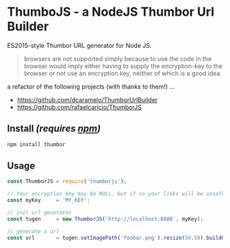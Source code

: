 # ThumboJS - a NodeJS Thumbor Url Builder

ES2015-style Thumbor URL generator for Node JS.

> browsers are not supported simply because to use the code in the browser would imply either having to supply the encryption-key to the browser or not use an encryption key, neither of which is a good idea.

a refactor of the following projects (with thanks to them!) ...
 - https://github.com/dcaramelo/ThumborUrlBuilder
 - https://github.com/rafaelcaricio/ThumborJS

## Install <em>(requires [npm](https://docs.npmjs.com/getting-started/what-is-npm))</em>

```sh
npm install thumbor
```
## Usage

```javascript
const ThumborJS = require('thumborjs');

// Your encryption key may be NULL, but if so your links will be unsafe (this is definitely NOT RECOMMENDED).
const myKey     = 'MY_KEY'; 

// init url generator
const tugen     = new ThumborJS('http://localhost:8888', myKey);

// generate a url
const url       = tugen.setImagePath('foobar.png').resize(50,50).buildUrl();
```
